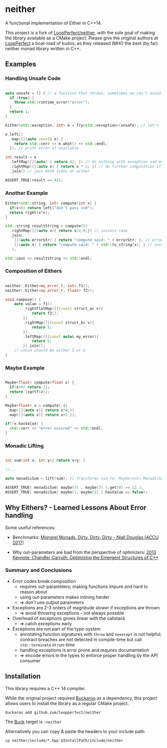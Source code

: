 # neither

A functional implementation of Either in C++14.

This project is a fork of [LoopPerfect/neither](https://github.com/LoopPerfect/neither), with the sole goal of making the library available as a CMake project.
Please give the original authors at [LoopPerfect](https://github.com/LoopPerfect/) a boat-load of kudos, as they released IMHO the best (by far) neither monad library written in C++.

## Examples


### Handling Unsafe Code
```c++

auto unsafe = [] { // a function that throws, sometimes we can't avoid it...
  if (true) {
    throw std::runtime_error("error");
  }
  return 1;
}

Either<std::exception, int> e = Try<std::exception>(unsafe); // let's lift the exception into the typesystem

e.left()
  .map([](auto const& e) {
    return std::cerr << e.what() << std::endl;
  }); // print error if available

int result = e
  .leftMap([](auto) { return 42; }) // do nothing with exception and map to 42
  .rightMap([](auto x) { return x * 2; }) // do further computation if value available
  .join() // join both sides of either

ASSERT_TRUE(result == 42);

```

### Another Example

```c++
Either<std::string, int> compute(int x) {
  if(x<0) return left("don't pass x<0");
  return right(x*x);
}

std::string resultString = compute(5)
  .rightMap([](auto x){ return x/2.0;}) // success case
  .join(
    [](auto errorStr) { return "compute said: " + errorStr; }, // error-case
    [](auto x) { return "compute said: " + std::to_string(x); } // success-case
   );

std::cout << resultString << std::endl;

```

### Composition of Eithers

```c++

neither::Either<my_error_t, int> f1();
neither::Either<my_error_t, float> f2();

void compose() {
    auto value = f1()
        .rightFlatMap([](const struct_a& v){
            return f2();
        })
        .rightMap([](const struct_b& v){
            return 5;
        })
        .leftMap([](const auto& my_error){
            return 6;
        }).join();
    // value should be either 5 or 6
}

```

### Maybe Example

```c++

Maybe<float> compute(float x) {
  if(x<0) return {};
  return {sqrtf(x)};
}

Maybe<float> x = compute(-4)
 .map([](auto x){ return x*x;})
 .map([](auto x){ return x+1 });

if(!x.hasValue) {
  std::cerr << "error occured" << std::endl;
}

```

### Monadic Lifting

```c++

int sum(int x, int y){ return x+y; }

//...

auto monadicSum = lift(sum); // transforms sum to: Maybe<int> MonadicSum(Maybe<int>, Maybe<int>)

ASSERT_TRUE( monadicSum( maybe(5) , maybe(7) ).get(0) == 12 );
ASSERT_TRUE( monadicSum( maybe(), maybe(1) ).hasValue == false);

```

## Why Eithers? - Learned Lessons About Error handling

Some useful references:

 - Benchmarks: [Mongrel Monads, Dirty, Dirty, Dirty - Niall Douglas [ACCU 2017]](https://youtu.be/XVofgKH-uu4?t=1h)

 - Why out-parameters are bad from the perspective of optimizers:
[2013 Keynote: Chandler Carruth: Optimizing the Emergent Structures of C++](https://youtu.be/eR34r7HOU14?t=38m)

### Summary and Conclusions

- Error codes break composition
  - requires out-parameters; making functions impure and hard to reason about
  - using out-parameters makes inlining harder
  - => don't use output parameters
- Exceptions are 2-3 orders of magnitude slower if exceptions are thrown
  - => avoid throwing exceptions - not always possible
- Overhead of exceptions grows linear with the callstack
  - => catch exceptions early
- Exceptions are not part of the type-system
  - annotating function signatures with `throw` and `noexcept` is not helpful;
    contract breaches are not detected in compile-time but call `std::terminate` in run-time
  - handling exceptions is error prone and requires documentation
  - => encode errors in the types to enforce proper handling by the API consumer

## Installation

This library requires a C++ 14 compiler.

While the original project required [Buckaroo](https://buckaroo.pm) as a dependency, this project allows users to install the library as a regular CMake project.

```
buckaroo add github.com/loopperfect/neither
```

The [Buck](https://www.buckbuild.com) target is `:neither`

Alternatively you can copy & paste the headers to your include path:

```
cp neither/include/*.hpp $InstallPath/include/neither
```
